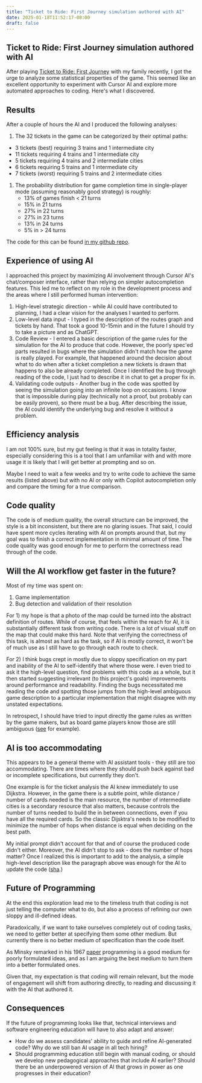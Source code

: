 ```yaml
---
title: "Ticket to Ride: First Journey simulation authored with AI"
date: 2025-01-18T11:52:17-08:00
draft: false
---
```


## Ticket to Ride: First Journey simulation authored with AI

After playing [Ticket to Ride: First Journey](https://www.daysofwonder.com/ticket-to-ride/kids/first-journey/)
with my family recently, I got the urge
to analyze some statistical properties of the game.
This seemed like an excellent opportunity to experiment with Cursor AI and explore more automated approaches to coding. Here's what I discovered.

## Results

After a couple of hours the AI and I produced the following analyses:

1. The 32 tickets in the game can be categorized by their optimal paths:

- 3 tickets (best) requiring 3 trains and 1 intermediate city
- 11 tickets requiring 4 trains and 1 intermediate city
- 5 tickets requiring 4 trains and 2 intermediate cities
- 6 tickets requiring 5 trains and 1 intermediate city
- 7 tickets (worst) requiring 5 trains and 2 intermediate cities

1. The probability distribution for game completion time in single-player mode (assuming reasonably good strategy) is roughly:
    - 13% of games finish < 21 turns
    - 15% in 21 turns
    - 27% in 22 turns
    - 27% in 23 turns
    - 13% in 24 turns
    - 5% in > 24 turns

The code for this can be found [in my github repo](https://github.com/rkirov/ticket_to_ride).

## Experience of using AI

I approached this project by maximizing AI involvement through Cursor AI's chat/composer interface, rather than relying on simpler autocompletion features. This led me to reflect on my role in the development process and the areas where I still performed human intervention:

1. High-level strategic direction - while AI could have contributed to planning, I had a clear vision for the analyses I wanted to perform.
1. Low-level data input - I typed in the description of the routes graph
and tickets by hand. That took a good 10-15min and in the future I should try to take a picture
and as ChatGPT.
1. Code Review - I entered a basic description of the game rules for the 
simulation for the AI to produce that code. However, the poorly spec'ed parts resulted in bugs where the simulation didn't match how the game is really played. For example, that happened around the decision about what to do when after a ticket completion a new tickets is drawn that happens to also be already completed. Once I identified the bug through reading of the code, I just had to describe it in chat to get a proper fix in.
1. Validating code outputs - Another bug in the code was spotted by seeing the simulation going into an infinite loop on occasions. I know that is impossible during play (technically not a proof, but probably can be easily proven), so there must be a bug. After describing the issue, the AI
could identify the underlying bug and resolve it without a problem.

## Efficiency analysis

I am not 100% sure, but my gut feeling is that it was in totality faster, especially
considering this is a tool that I am unfamiliar with and with more usage it is likely
that I will get better at prompting and so on.

Maybe I need to wait a few weeks and try to write code to achieve the same results (listed above)
but with no AI or only with Copilot autocompletion only and compare the
timing for a true comparison.

## Code quality

The code is of medium quality, the overall structure can be improved, the style is a bit inconsistent, but there are no glaring issues. That said, I could have spent more cycles iterating with AI on prompts around that, but my goal was to finish a correct implementation in minimal amount of time. The code quality was good enough for me to perform the correctness read through of the code.

## Will the AI workflow get faster in the future?

Most of my time was spent on:

1. Game implementation
1. Bug detection and validation of their resolution

For 1) my hope is that
a photo of the map could be turned into the abstract definition of routes.
While of course, that feels within the reach for AI, it is substantially different task
from writing code. There is a lot of visual stuff on the map that could make this
hard. Note that verifying the correctness of this task, is almost as hard as the task, so
if AI is mostly correct, it won't be of much use as I still have to go through each route to check.

For 2) I think bugs crept in mostly due to sloppy specification on my part and inability
of the AI to self-identify that where those were. I even tried to ask it the
high-level question, find problems with this code as a whole, but it then
started suggesting irrelevant (to this project's goals) improvements around
performance and readability. Finding the bugs necessitated me reading the code and
spotting those jumps from the high-level ambiguous game description to a
particular implementation that might disagree with my unstated expectations.

In retrospect, I should have tried to input directly the game rules as written by
the game makers, but as board game players know those are still ambiguous ([see](https://www.reddit.com/r/tickettoride/comments/1d02ygh/rule_question_about_ticket_to_ride_first_journey/)
for example).

## AI is too accommodating

This appears to be a general theme with AI assistant tools - they still are too accommodating. There are times where they should push back against
bad or incomplete specifications, but currently they don't.

One example is for the ticket analysis the AI knew immediately to use Dijkstra. However, in the game there is a subtle point, while distance / number of cards needed is the main resource, the number of intermediate cities is a secondary resource that also matters, because controls the number of turns needed to build the in between connections, even if you have all the required cards. So the classic Dijsktra's needs to be
modified to minimize the number of hops when distance is equal when deciding on the best path.

My initial prompt didn't account for that and of course the produced code didn't either. Moreover, the AI didn't stop to ask - does the number of hops matter? Once I realized this is important to add to the analysis, a simple high-level description like the paragraph above was enough for the
 AI to update the code ([sha](https://github.com/rkirov/ticket_to_ride/commit/1db7ceefd2752ad6a91d59b319e5e67bda7aa176).)
 
## Future of Programming

At the end this exploration lead me to the timeless truth that coding is not just telling
the computer what to do, but also a process of refining our own sloppy and ill-defined ideas.

Paradoxically, if we want to take ourselves completely out of coding tasks,
we need to getter better at specifying them some other medium. But currently there is no better medium of specification than the code itself.

As Minsky remarked in his 1967 [paper](https://rafal.io/static/papers/why_programming_is_minsky.pdf)
programming is a good medium for poorly formulated ideas, and as I am arguing the best medium to turn them into a better formulated ones.

Given that, my expectation is that coding will remain relevant,
but the mode of engagement will shift from authoring directly, to reading and discussing it with the AI that authored it.

## Consequences

If the future of programming looks like that, technical interviews and software engineering education will have to also adapt and answer:

- How do we assess candidates' ability to guide and refine AI-generated code? Why do we still ban AI usage in all tech hiring?
- Should programming education still begin with manual coding, or should we develop new pedagogical approaches that include AI earlier? Should there be an underpowered version of AI that grows in power as one progresses in their education?